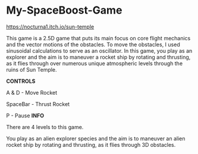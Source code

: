# My-SpaceBoost-Game

https://nocturna1.itch.io/sun-temple

This game is a 2.5D game that puts its main focus on core flight mechanics and the vector motions of the obstacles. To move the obstacles, I used sinusoidal calculations to serve as an oscillator. In this game, you play as an explorer and the aim is to maneuver a rocket ship by rotating and thrusting, as it flies through over numerous unique atmospheric levels through the ruins of Sun Temple.

**CONTROLS**

A & D - Move Rocket

SpaceBar - Thrust Rocket

P - Pause
**INFO**

There are 4 levels to this game. 

You play as an alien explorer species and the aim is to maneuver an alien rocket ship by rotating and thrusting, as it flies through 3D obstacles.
